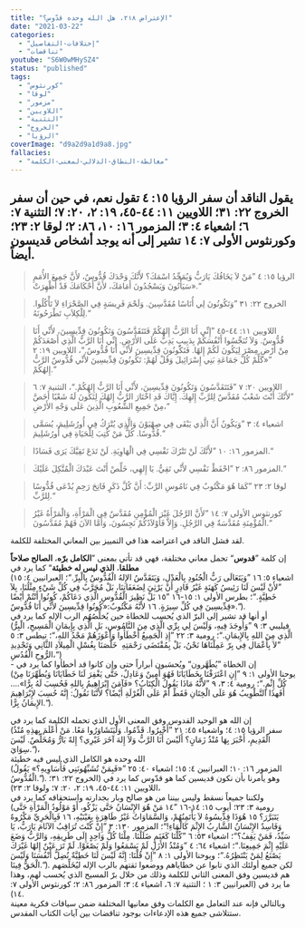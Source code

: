 ```yaml
---
title: "الإعتراض ٢١٨، هل الله وحده قدّوس؟"
date: "2021-03-22"
categories:
  - "إختلافات-التفاصيل"
  - "تناقضات"
youtube: "S6W0wMHySZ4"
status: "published"
tags:
  - "كورنثوس"
  - "لوقا"
  - "مزمور"
  - "اللاويين"
  - "التثنية"
  - "الخروج"
  - "الرؤيا"
coverImage: "d9a2d9a1d9a8.jpg"
fallacies:
  - "مغالطة-النطاق-الدلالي-لمعنى-الكلمة"
---
```


## **يقول الناقد أن سفر الرؤيا ١٥: ٤ تقول نعم، في حين أن سفر الخروج ٢٢: ٣١؛ اللاويين ١١: ٤٤-٤٥، ١٩: ٢، ٢٠: ٧؛ التثنية ٧: ٦؛ اشعياء ٤: ٣؛ المزمور ١٦: ١٠، ٨٦: ٢؛ لوقا ٢: ٢٣؛ وكورنثوس الأولى ٧: ١٤ تشير إلى أنه يوجد أشخاص قديسون أيضاً.**

> الرؤيا ١٥: ٤ ”مَنْ لاَ يَخَافُكَ يَارَبُّ وَيُمَجِّدُ اسْمَكَ؟ لأَنَّكَ وَحْدَكَ قُدُّوسٌ، لأَنَّ جَمِيعَ الأُمَمِ سَيَأْتُونَ وَيَسْجُدُونَ أَمَامَكَ، لأَنَّ أَحْكَامَكَ قَدْ أُظْهِرَتْ».“

> الخروج ٢٢: ٣١ ”وَتَكُونُونَ لِي أُنَاسًا مُقَدَّسِينَ. وَلَحْمَ فَرِيسَةٍ فِي الصَّحْرَاءِ لاَ تَأْكُلُوا. لِلْكِلاَبِ تَطْرَحُونَهُ.“

> اللاويين ١١: ٤٤-٤٥ ”إِنِّي أَنَا الرَّبُّ إِلهُكُمْ فَتَتَقَدَّسُونَ وَتَكُونُونَ قِدِّيسِينَ، لأَنِّي أَنَا قُدُّوسٌ. وَلاَ تُنَجِّسُوا أَنْفُسَكُمْ بِدَبِيبٍ يَدِبُّ عَلَى الأَرْضِ. إِنِّي أَنَا الرَّبُّ الَّذِي أَصْعَدَكُمْ مِنْ أَرْضِ مِصْرَ لِيَكُونَ لَكُمْ إِلهًا. فَتَكُونُونَ قِدِّيسِينَ لأَنِّي أَنَا قُدُّوسٌ.“، اللاويين ١٩: ٢ ”«كَلِّمْ كُلَّ جَمَاعَةِ بَنِي إِسْرَائِيلَ وَقُلْ لَهُمْ: تَكُونُونَ قِدِّيسِينَ لأَنِّي قُدُّوسٌ الرَّبُّ إِلهُكُمْ.“

> اللاويين ٢٠: ٧ ”فَتَتَقَدَّسُونَ وَتَكُونُونَ قِدِّيسِينَ، لأَنِّي أَنَا الرَّبُّ إِلهُكُمْ.“، التثنية ٧: ٦ ”لأَنَّكَ أَنْتَ شَعْبٌ مُقَدَّسٌ لِلرَّبِّ إِلهِكَ. إِيَّاكَ قَدِ اخْتَارَ الرَّبُّ إِلهُكَ لِتَكُونَ لَهُ شَعْبًا أَخَصَّ مِنْ جَمِيعِ الشُّعُوبِ الَّذِينَ عَلَى وَجْهِ الأَرْضِ،“

> اشعياء ٤: ٣ ”وَيَكُونُ أَنَّ الَّذِي يَبْقَى فِي صِهْيَوْنَ وَالَّذِي يُتْرَكُ فِي أُورُشَلِيمَ، يُسَمَّى قُدُّوسًا. كُلُّ مَنْ كُتِبَ لِلْحَيَاةِ فِي أُورُشَلِيمَ.“

> المزمور ١٦: ١٠ ”لأَنَّكَ لَنْ تَتْرُكَ نَفْسِي فِي الْهَاوِيَةِ. لَنْ تَدَعَ تَقِيَّكَ يَرَى فَسَادًا.“

> المزمور ٨٦: ٢ ”احْفَظْ نَفْسِي لأَنِّي تَقِيٌّ. يَا إِلهِي، خَلِّصْ أَنْتَ عَبْدَكَ الْمُتَّكِلَ عَلَيْكَ.“

> لوقا ٢: ٢٣ ”كَمَا هُوَ مَكْتُوبٌ فِي نَامُوسِ الرَّبِّ: أَنَّ كُلَّ ذَكَرٍ فَاتِحَ رَحِمٍ يُدْعَى قُدُّوسًا لِلرَّبِّ.“

> كورنثوس الأولى ٧: ١٤ ”لأَنَّ الرَّجُلَ غَيْرَ الْمُؤْمِنِ مُقَدَّسٌ فِي الْمَرْأَةِ، وَالْمَرْأَةُ غَيْرُ الْمُؤْمِنَةِ مُقَدَّسَةٌ فِي الرَّجُلِ. وَإِلاَّ فَأَوْلاَدُكُمْ نَجِسُونَ، وَأَمَّا الآنَ فَهُمْ مُقَدَّسُونَ.“

لقد فشل الناقد في اعتراضه هذا في التمييز بين المعاني المختلفة للكلمة.

إن كلمة ”**قدوس**“ تحمل معاني مختلفة، فهي قد تأتي بمعنى ”**الكامل برّه**، **الصالح صلاحاً مطلقا**، **الذي ليس له خطيئة**“ كما يرد في  
(اشعياء ٥: ١٦ ”وَيَتَعَالَى رَبُّ الْجُنُودِ بِالْعَدْلِ، وَيَتَقَدَّسُ الإِلهُ الْقُدُّوسُ بِالْبِرِّ.“؛ العبرانيين ٤: ١٥ ”لأَنْ لَيْسَ لَنَا رَئِيسُ كَهَنَةٍ غَيْرُ قَادِرٍ أَنْ يَرْثِيَ لِضَعَفَاتِنَا، بَلْ مُجَرَّبٌ فِي كُلِّ شَيْءٍ مِثْلُنَا، بِلاَ خَطِيَّةٍ.“؛ بطرس الأولى ١: ١٥-١٦ ”١٥ بَلْ نَظِيرَ الْقُدُّوسِ الَّذِي دَعَاكُمْ، كُونُوا أَنْتُمْ أَيْضًا قِدِّيسِينَ فِي كُلِّ سِيرَةٍ. ١٦ لأَنَّهُ مَكْتُوبٌ:«كُونُوا قِدِّيسِينَ لأَنِّي أَنَا قُدُّوسٌ».“).  
أو أنها قد تشير إلى البرّ الذي يُحسب للخطاة حين يُخلِّصُهُم الرب الإله كما يرد في  
(فيليبي ٣: ٩ ”وَأُوجَدَ فِيهِ، وَلَيْسَ لِي بِرِّي الَّذِي مِنَ النَّامُوسِ، بَلِ الَّذِي بِإِيمَانِ الْمَسِيحِ، الْبِرُّ الَّذِي مِنَ اللهِ بِالإِيمَانِ.“؛ رومية ٣: ٢٢ ”إِذِ الْجَمِيعُ أَخْطَأُوا وَأَعْوَزَهُمْ مَجْدُ اللهِ،“؛ تيطس ٣: ٥ ”لاَ بِأَعْمَال فِي بِرّ عَمِلْنَاهَا نَحْنُ، بَلْ بِمُقْتَضَى رَحْمَتِهِ ­ خَلَّصَنَا بِغُسْلِ الْمِيلاَدِ الثَّانِي وَتَجْدِيدِ الرُّوحِ الْقُدُسِ،“)  
\- إن الخطاة ”يُطَهَّرون“ ويُحسَبون أبراراً حتى وإن كانوا قد أخطأوا كما يرد في  
(يوحنا الأولى ١: ٩ ”إِنِ اعْتَرَفْنَا بِخَطَايَانَا فَهُوَ أَمِينٌ وَعَادِلٌ، حَتَّى يَغْفِرَ لَنَا خَطَايَانَا وَيُطَهِّرَنَا مِنْ كُلِّ إِثْمٍ.“؛ رومية ٤: ٣، ٩ ”لأَنَّهُ مَاذَا يَقُولُ الْكِتَابُ؟ «فَآمَنَ إِبْرَاهِيمُ بِاللهِ فَحُسِبَ لَهُ بِرًّا».…أَفَهذَا التَّطْوِيبُ هُوَ عَلَى الْخِتَانِ فَقَطْ أَمْ عَلَى الْغُرْلَةِ أَيْضًا؟ لأَنَّنَا نَقُولُ: إِنَّهُ حُسِبَ لإِبْرَاهِيمَ الإِيمَانُ بِرًّا.“).

إن الله هو الوحيد القدوس وفق المعنى الأول الذي تحمله الكلمة كما يرد في  
(سفر الرؤيا ١٥: ٤؛ واشعياء ٤٥: ٢١ ”أَخْبِرُوا. قَدِّمُوا. وَلْيَتَشَاوَرُوا مَعًا. مَنْ أَعْلَمَ بِهذِهِ مُنْذُ الْقَدِيمِ، أَخْبَرَ بِهَا مُنْذُ زَمَانٍ؟ أَلَيْسَ أَنَا الرَّبُّ وَلاَ إِلهَ آخَرَ غَيْرِي؟ إِلهٌ بَارٌّ وَمُخَلِّصٌ. لَيْسَ سِوَايَ.“)،  
الله وحده هو الكامل الذي ليس فيه خطيئة  
(المزمور ١٦: ١٠؛ العبرانيين ٤: ١٥؛ اشعياء ٤٠: ٢٥ ”«فَبِمَنْ تُشَبِّهُونَنِي فَأُسَاوِيهِ؟» يَقُولُ الْقُدُّوسُ.“). وهو يأمرنا بأن نكون قديسين كما هو قدّوس كما يرد في (الخروج ٢٢: ٣١؛ اللاويين ١١: ٤٤-٤٥، ١٩: ٢، ٢٠: ٧؛ ولوقا ٢: ٢٣)،  
ولكننا جميعاً نسقط وليس بيننا من هو صالح وبار بجدارته واستحقاقه كما يرد في  
(رومية ٣: ٢٣؛ أيوب ١٥: ١٤-١٦ ”١٤ مَنْ هُوَ الإِنْسَانُ حَتَّى يَزْكُو، أَوْ مَوْلُودُ الْمَرْأَةِ حَتَّى يَتَبَرَّرَ؟ ١٥ هُوَذَا قِدِّيسُوهُ لاَ يَأْتَمِنُهُمْ، وَالسَّمَاوَاتُ غَيْرُ طَاهِرَةٍ بِعَيْنَيْهِ، ١٦ فَبِالْحَرِيِّ مَكْرُوهٌ وَفَاسِدٌ الإِنْسَانُ الشَّارِبُ الإِثْمَ كَالْمَاءِ!“؛ المزمور ١٣٠: ٣ ”إِنْ كُنْتَ تُرَاقِبُ الآثَامَ يَارَبُّ، يَا سَيِّدُ، فَمَنْ يَقِفُ؟“؛ اشعياء ٥٣: ٦ ”كُلُّنَا كَغَنَمٍ ضَلَلْنَا. مِلْنَا كُلُّ وَاحِدٍ إِلَى طَرِيقِهِ، وَالرَّبُّ وَضَعَ عَلَيْهِ إِثْمَ جَمِيعِنَا.“؛ اشعياء ٦٤: ٤ ”وَمُنْذُ الأَزَلِ لَمْ يَسْمَعُوا وَلَمْ يَصْغَوْا. لَمْ تَرَ عَيْنٌ إِلهًا غَيْرَكَ يَصْنَعُ لِمَنْ يَنْتَظِرُهُ.“؛ ويوحنا الأولى ١: ٨ ”إِنْ قُلْنَا: إِنَّهُ لَيْسَ لَنَا خَطِيَّةٌ نُضِلُّ أَنْفُسَنَا وَلَيْسَ الْحَقُّ فِينَا.“). لكن جميع أولئك الذي تابوا عن خطاياهم ووضعوا ثقتهم بالرب الإله ليُخَلِّصَهم هم قديسين وفق المعنى الثاني للكلمة وذلك من خلال برّ المسيح الذي يُحسب لهم، وهذا ما يرد في (العبرانيين ٣: ١ ؛ التثنية ٧: ٦، اشعياء ٤: ٣؛ المزمور ٨٦: ٢؛ كورنثوس الأولى ٧: ١٤).  
وبالتالي فإنه عند التعامل مع الكلمات وفق معانيها المختلفة ضمن سياقات فكرية معينة ستتلاشى جميع هذه الإدعاءات بوجود تناقضات بين آيات الكتاب المقدس.
